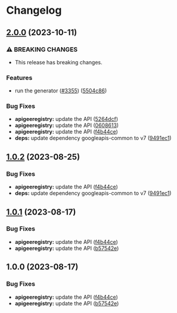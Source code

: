 # Changelog

## [2.0.0](https://github.com/googleapis/google-api-nodejs-client/compare/apigeeregistry-v1.0.2...apigeeregistry-v2.0.0) (2023-10-11)


### ⚠ BREAKING CHANGES

* This release has breaking changes.

### Features

* run the generator ([#3355](https://github.com/googleapis/google-api-nodejs-client/issues/3355)) ([5504c86](https://github.com/googleapis/google-api-nodejs-client/commit/5504c86fd61740886047320e2ed70f02a164acd7))


### Bug Fixes

* **apigeeregistry:** update the API ([5264dcf](https://github.com/googleapis/google-api-nodejs-client/commit/5264dcfc04c11ac033483f861c452c725ad57d8a))
* **apigeeregistry:** update the API ([0608613](https://github.com/googleapis/google-api-nodejs-client/commit/06086135bae455728965400e5f0b2455784fedf0))
* **apigeeregistry:** update the API ([f4b44ce](https://github.com/googleapis/google-api-nodejs-client/commit/f4b44ce7ff1cf01ec76f8ae79e4800a8eaa104e8))
* **deps:** update dependency googleapis-common to v7 ([9491ec1](https://github.com/googleapis/google-api-nodejs-client/commit/9491ec1cdc3c413e7d73edcfcd59cf5c28a7c855))

## [1.0.2](https://github.com/googleapis/google-api-nodejs-client/compare/apigeeregistry-v1.0.1...apigeeregistry-v1.0.2) (2023-08-25)


### Bug Fixes

* **apigeeregistry:** update the API ([f4b44ce](https://github.com/googleapis/google-api-nodejs-client/commit/f4b44ce7ff1cf01ec76f8ae79e4800a8eaa104e8))
* **deps:** update dependency googleapis-common to v7 ([9491ec1](https://github.com/googleapis/google-api-nodejs-client/commit/9491ec1cdc3c413e7d73edcfcd59cf5c28a7c855))

## [1.0.1](https://github.com/googleapis/google-api-nodejs-client/compare/apigeeregistry-v1.0.0...apigeeregistry-v1.0.1) (2023-08-17)


### Bug Fixes

* **apigeeregistry:** update the API ([f4b44ce](https://github.com/googleapis/google-api-nodejs-client/commit/f4b44ce7ff1cf01ec76f8ae79e4800a8eaa104e8))
* **apigeeregistry:** update the API ([b57542e](https://github.com/googleapis/google-api-nodejs-client/commit/b57542e40b88b56f43a1a3a3c7666b2228410a03))

## 1.0.0 (2023-08-17)


### Bug Fixes

* **apigeeregistry:** update the API ([f4b44ce](https://github.com/googleapis/google-api-nodejs-client/commit/f4b44ce7ff1cf01ec76f8ae79e4800a8eaa104e8))
* **apigeeregistry:** update the API ([b57542e](https://github.com/googleapis/google-api-nodejs-client/commit/b57542e40b88b56f43a1a3a3c7666b2228410a03))
